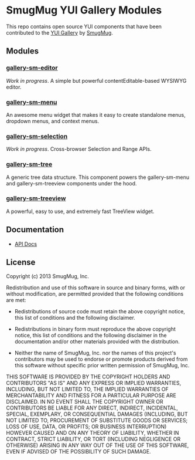 SmugMug YUI Gallery Modules
===========================

This repo contains open source YUI components that have been contributed to the
[YUI Gallery](http://yuilibrary.com/gallery/) by
[SmugMug](http://www.smugmug.com).

Modules
-------

### [gallery-sm-editor](https://github.com/smugmug/yui-gallery/tree/master/src/sm-editor)

_Work in progress_. A simple but powerful contentEditable-based WYSIWYG editor.

### [gallery-sm-menu](https://github.com/smugmug/yui-gallery/tree/master/src/sm-menu)

An awesome menu widget that makes it easy to create standalone menus, dropdown
menus, and context menus.

### [gallery-sm-selection](https://github.com/smugmug/yui-gallery/tree/master/src/sm-selection)

_Work in progress_. Cross-browser Selection and Range APIs.

### [gallery-sm-tree](https://github.com/smugmug/yui-gallery/tree/master/src/sm-tree)

A generic tree data structure. This component powers the gallery-sm-menu and
gallery-sm-treeview components under the hood.

### [gallery-sm-treeview](https://github.com/smugmug/yui-gallery/tree/master/src/sm-treeview)

A powerful, easy to use, and extremely fast TreeView widget.

Documentation
--------------

* [API Docs](http://smugmug.github.com/yui-gallery/api/)

License
-------

Copyright (c) 2013 SmugMug, Inc.

Redistribution and use of this software in source and binary forms, with or
without modification, are permitted provided that the following conditions are
met:

  * Redistributions of source code must retain the above copyright notice, this
    list of conditions and the following disclaimer.

  * Redistributions in binary form must reproduce the above copyright notice,
    this list of conditions and the following disclaimer in the documentation
    and/or other materials provided with the distribution.

  * Neither the name of SmugMug, Inc. nor the names of this project's
    contributors may be used to endorse or promote products derived from this
    software without specific prior written permission of SmugMug, Inc.

THIS SOFTWARE IS PROVIDED BY THE COPYRIGHT HOLDERS AND CONTRIBUTORS "AS IS" AND
ANY EXPRESS OR IMPLIED WARRANTIES, INCLUDING, BUT NOT LIMITED TO, THE IMPLIED
WARRANTIES OF MERCHANTABILITY AND FITNESS FOR A PARTICULAR PURPOSE ARE
DISCLAIMED. IN NO EVENT SHALL THE COPYRIGHT OWNER OR CONTRIBUTORS BE LIABLE FOR
ANY DIRECT, INDIRECT, INCIDENTAL, SPECIAL, EXEMPLARY, OR CONSEQUENTIAL DAMAGES
(INCLUDING, BUT NOT LIMITED TO, PROCUREMENT OF SUBSTITUTE GOODS OR SERVICES;
LOSS OF USE, DATA, OR PROFITS; OR BUSINESS INTERRUPTION) HOWEVER CAUSED AND ON
ANY THEORY OF LIABILITY, WHETHER IN CONTRACT, STRICT LIABILITY, OR TORT
(INCLUDING NEGLIGENCE OR OTHERWISE) ARISING IN ANY WAY OUT OF THE USE OF THIS
SOFTWARE, EVEN IF ADVISED OF THE POSSIBILITY OF SUCH DAMAGE.
